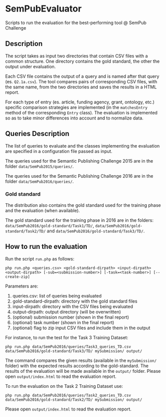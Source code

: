 # SemPubEvaluator
Scripts to run the evaluation for the best-performing tool @ SemPub Challenge

## Description

The script takes as input two directories that contain CSV files with a common structure. 
One directory contains the gold standard, the other the output under evaluation.

Each CSV file contains the output of a query and is named after that query (es. ``Q2.1a.csv``).
The tool compares pairs of corresponding CSV files, with the same name, from the two directories and saves the results in a HTML report.

For each type of entry (es. article, funding agency, grant, ontology, etc.) specific comparison strategies are implemented 
(in the ``matchesEntry`` method of the corresponding ``Entry`` class).
The evaluation is implemented so as to take minor differences into account and to normalize data.
 
## Queries Description 

The list of queries to evaluate and the classes implementing the evaluation are specified in a configuration file passed as input.

The queries used for the Semantic Publishing Challenge 2015 are in the folder ``data/SemPub2015/queries/``.

The queries used for the Semantic Publishing Challenge 2016 are in the folder ``data/SemPub2016/queries/``.

### Gold standard

The distribution also contains the gold standard used for the training phase and the evaluation (when available).

The gold standard used for the training phase in 2016 are in the folders: ``data/SemPub2016/gold-standard/Task1/TD/``, ``data/SemPub2016/gold-standard/Task2/TD/`` and ``data/SemPub2016/gold-standard/Task3/TD/``.

## How to run the evaluation
 
Run the script ``run.php`` as follows:

    php run.php <queries.csv> <gold-standard-dirpath> <input-dirpath> <output-dirpath> [-sub=<submission-number>] [-task=<task-number>] [--create-zip]

Parameters are:

1.  queries.csv: list of queries being evaluated
2.  gold-standard-dirpath: directory with the gold standard files
3.  input-dirpath: directory with the CSV files being evaluated
4.  output-dirpath: output directory (will be overwritten)
5.  (optional) submission number (shown in the final report)
5.  (optional) task number (shown in the final report)
5.  (optional) flag to zip input CSV files and include them in the output

For instance, to run the test for the Task 3 Training Dataset:

    php run.php data/SemPub2016/queries/Task3_queries_TD.csv data/SemPub2016/gold-standard/Task3/TD/ mySubmission/ output/

The command compares the given results (available in the ``mySubmission/`` folder) with the expected results according to the gold-standard.
The results of the evaluation will be made available in the ``output/`` folder. 
Please open ``output/index.html`` to read the evaluation report.

To run the evaluation on the Task 2 Training Dataset use:

    php run.php data/SemPub2016/queries/Task2_queries_TD.csv data/SemPub2016/gold-standard/Task2/TD/ mySubmission/ output/

Please open ``output/index.html`` to read the evaluation report.



